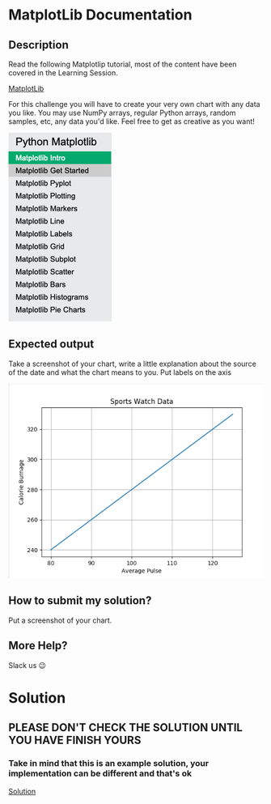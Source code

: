 # MatplotLib Documentation

## Description

Read the following Matplotlip tutorial, most of the content have been covered in the Learning Session. 

[MatplotLib](https://www.w3schools.com/python/matplotlib_intro.asp)


For this challenge you will have to create your very own chart with any data you like. You may use NumPy arrays, regular Python arrays, random samples, etc, any data you'd like. Feel free to get as creative as you want! 

![image](../../../assets/matplotlib.png)

## Expected output

Take a screenshot of your chart, write a little explanation about the source of the date and what the chart means to you. Put labels on the axis

![image](../../../assets/matplotLibSolucion.png)

## How to submit my solution?

Put a screenshot of your chart.

## More Help?

Slack us 😉

# Solution

## PLEASE DON'T CHECK THE SOLUTION UNTIL YOU HAVE FINISH YOURS

### Take in mind that this is an example solution, your implementation can be different and that's ok

[Solution](../sol)

